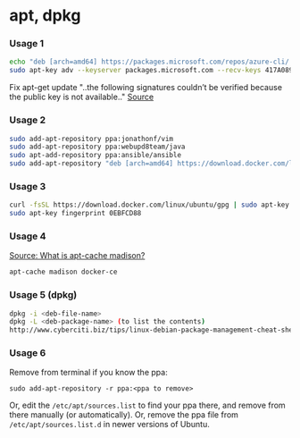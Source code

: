 # apt, dpkg

### Usage 1

```bash
echo "deb [arch=amd64] https://packages.microsoft.com/repos/azure-cli/ wheezy main" | sudo tee /etc/apt/sources.list.d/azure-cli.list
sudo apt-key adv --keyserver packages.microsoft.com --recv-keys 417A0893
```

Fix apt-get update "..the following signatures couldn’t be verified because the public key is not available.." [Source](https://chrisjean.com/fix-apt-get-update-the-following-signatures-couldnt-be-verified-because-the-public-key-is-not-available/)

### Usage 2

```bash
sudo add-apt-repository ppa:jonathonf/vim
sudo add-apt-repository ppa:webupd8team/java
sudo apt-add-repository ppa:ansible/ansible
sudo add-apt-repository "deb [arch=amd64] https://download.docker.com/linux/ubuntu $(lsb_release -cs) stable"
```

### Usage 3

```bash
curl -fsSL https://download.docker.com/linux/ubuntu/gpg | sudo apt-key add -
sudo apt-key fingerprint 0EBFCD88
```

### Usage 4
[Source: What is apt-cache madison?](https://askubuntu.com/questions/447/how-can-i-see-all-versions-of-a-package-that-are-available-in-the-archive)

```bash
apt-cache madison docker-ce
```

### Usage 5 (dpkg)

```bash
dpkg -i <deb-file-name>
dpkg -L <deb-package-name> (to list the contents)
http://www.cyberciti.biz/tips/linux-debian-package-management-cheat-sheet.html 
```

### Usage 6

Remove from terminal if you know the ppa:

`sudo add-apt-repository -r ppa:<ppa to remove>`

Or, edit the `/etc/apt/sources.list` to find your ppa there, and remove from there manually (or automatically). Or, remove the ppa file from `/etc/apt/sources.list.d` in newer versions of Ubuntu.
```



